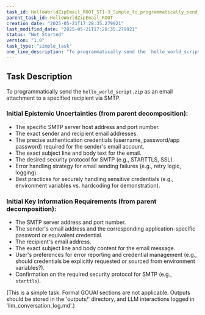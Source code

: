 ```yaml
---
task_id: HelloWorldZipEmail_ROOT_ST1-3_Simple_to_programmatically_send_the_hello_world_scriptzip
parent_task_id: HelloWorldZipEmail_ROOT
creation_date: "2025-05-21T17:28:35.279921"
last_modified_date: "2025-05-21T17:28:35.279921"
status: "Not Started"
version: "1.0"
task_type: "simple_task"
one_line_description: "To programmatically send the `hello_world_script.zip` as an email attachment to a specified recipient via SMTP."
---
```

## Task Description

To programmatically send the `hello_world_script.zip` as an email attachment to a specified recipient via SMTP.

### Initial Epistemic Uncertainties (from parent decomposition):
- The specific SMTP server host address and port number.
- The exact sender and recipient email addresses.
- The precise authentication credentials (username, password/app password) required for the sender's email account.
- The exact subject line and body text for the email.
- The desired security protocol for SMTP (e.g., STARTTLS, SSL).
- Error handling strategy for email sending failures (e.g., retry logic, logging).
- Best practices for securely handling sensitive credentials (e.g., environment variables vs. hardcoding for demonstration).

### Initial Key Information Requirements (from parent decomposition):
- The SMTP server address and port number.
- The sender's email address and the corresponding application-specific password or equivalent credential.
- The recipient's email address.
- The exact subject line and body content for the email message.
- User's preferences for error reporting and credential management (e.g., should credentials be explicitly requested or sourced from environment variables?).
- Confirmation on the required security protocol for SMTP (e.g., `starttls`).

(This is a simple task. Formal GOUAI sections are not applicable. Outputs should be stored in the 'outputs/' directory, and LLM interactions logged in 'llm_conversation_log.md'.)
